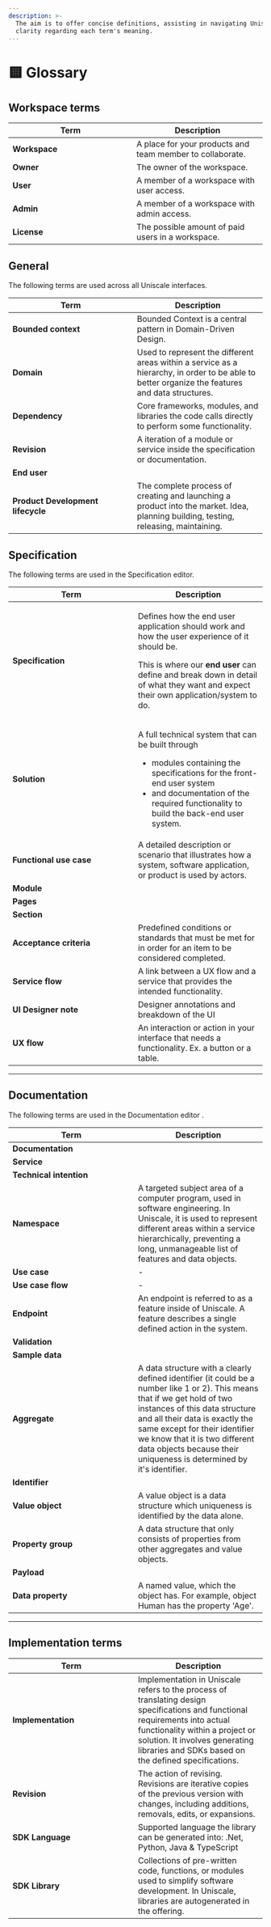 ```yaml
---
description: >-
  The aim is to offer concise definitions, assisting in navigating Uniscale with
  clarity regarding each term's meaning.
---
```


# 🟨 Glossary

## Workspace terms <a href="#project-terms" id="project-terms"></a>

<table><thead><tr><th width="230">Term</th><th>Description</th></tr></thead><tbody><tr><td><strong>Workspace</strong></td><td>A place for your products and team member to collaborate.</td></tr><tr><td><strong>Owner</strong></td><td>The owner of the workspace.</td></tr><tr><td><strong>User</strong></td><td>A member of a workspace with user access.</td></tr><tr><td><strong>Admin</strong></td><td>A member of a workspace with admin access.</td></tr><tr><td><strong>License</strong></td><td>The possible amount of paid users in a workspace.</td></tr></tbody></table>

## General  <a href="#project-terms" id="project-terms"></a>

The following terms are used across all Uniscale interfaces.

<table><thead><tr><th width="231">Term</th><th>Description</th></tr></thead><tbody><tr><td><strong>Bounded context</strong></td><td>Bounded Context is a central pattern in Domain-Driven Design.</td></tr><tr><td><strong>Domain</strong></td><td>Used to represent the different areas within a service as a hierarchy, in order to be able to better organize the features and data structures.</td></tr><tr><td><strong>Dependency</strong></td><td>Core frameworks, modules, and libraries the code calls directly to perform some functionality.</td></tr><tr><td><strong>Revision</strong></td><td>A iteration of a module or service inside the specification or documentation.</td></tr><tr><td><strong>End user</strong></td><td></td></tr><tr><td><strong>Product Development lifecycle</strong></td><td>The complete process of creating and launching a product into the market. Idea, planning building, testing, releasing, maintaining.</td></tr></tbody></table>



## Specification  <a href="#project-terms" id="project-terms"></a>

The following terms are used in the Specification editor.

<table><thead><tr><th width="233">Term</th><th>Description</th></tr></thead><tbody><tr><td><strong>Specification</strong></td><td><p>Defines how the end user application should work and how the user experience of it should be. </p><p></p><p>This is where our <strong>end user</strong> can define and break down in detail of what they want and expect their own application/system to do. </p></td></tr><tr><td><strong>Solution</strong></td><td><p>A full technical system that can be built through</p><ul><li>modules containing the specifications for the front-end user system</li><li>and documentation of the required functionality to build the back-end user system.</li></ul></td></tr><tr><td><strong>Functional use case</strong></td><td>A detailed description or scenario that illustrates how a system, software application, or product is used by actors.</td></tr><tr><td><strong>Module</strong></td><td></td></tr><tr><td><strong>Pages</strong></td><td></td></tr><tr><td><strong>Section</strong></td><td></td></tr><tr><td><strong>Acceptance criteria</strong></td><td>Predefined conditions or standards that must be met for in order for an item to be considered completed. </td></tr><tr><td><strong>Service flow</strong></td><td>A link between a UX flow and a service that provides the intended functionality. </td></tr><tr><td><strong>UI Designer note</strong></td><td>Designer annotations and breakdown of the UI</td></tr><tr><td><strong>UX flow</strong></td><td>An interaction or action in your interface that needs a functionality. Ex.  a button or a table.</td></tr></tbody></table>



***

## Documentation <a href="#project-terms" id="project-terms"></a>

The following terms are used in the Documentation editor .

<table><thead><tr><th width="233">Term</th><th>Description</th></tr></thead><tbody><tr><td><strong>Documentation</strong></td><td></td></tr><tr><td><strong>Service</strong></td><td></td></tr><tr><td><strong>Technical intention</strong></td><td></td></tr><tr><td><strong>Namespace</strong></td><td>A targeted subject area of a computer program, used in software engineering. In Uniscale, it is used to represent different areas within a service hierarchically, preventing a long, unmanageable list of features and data objects.</td></tr><tr><td><strong>Use case</strong></td><td>-</td></tr><tr><td><strong>Use case flow</strong></td><td>-</td></tr><tr><td><strong>Endpoint</strong></td><td>An endpoint is referred to as a feature inside of Uniscale. A feature describes a single defined action in the system.</td></tr><tr><td><strong>Validation</strong></td><td></td></tr><tr><td><strong>Sample data</strong></td><td></td></tr><tr><td><strong>Aggregate</strong></td><td>A data structure with a clearly defined identifier (it could be a number like 1 or 2). This means that if we get hold of two instances of this data structure and all their data is exactly the same except for their identifier we know that it is two different data objects because their uniqueness is determined by it's identifier.</td></tr><tr><td><strong>Identifier</strong></td><td></td></tr><tr><td><strong>Value object</strong></td><td>A value object is a data structure which uniqueness is identified by the data alone.</td></tr><tr><td><strong>Property group</strong></td><td>A data structure that only consists of properties from other aggregates and value objects.</td></tr><tr><td><strong>Payload</strong></td><td></td></tr><tr><td><strong>Data property</strong></td><td>A named value, which the object has. For example, object Human has the property 'Age'.</td></tr></tbody></table>

***

## Implementation terms

<table data-header-hidden><thead><tr><th width="233">Term</th><th>Description</th></tr></thead><tbody><tr><td><strong>Implementation</strong></td><td>Implementation in Uniscale refers to the process of translating design specifications and functional requirements into actual functionality within a project or solution. It involves generating libraries and SDKs based on the defined specifications.</td></tr><tr><td><strong>Revision</strong></td><td>The action of revising. Revisions are iterative copies of the previous version with changes, including additions, removals, edits, or expansions.</td></tr><tr><td><strong>SDK Language</strong></td><td>Supported language the library can be generated into: .Net, Python, Java &#x26; TypeScript</td></tr><tr><td><strong>SDK Library</strong></td><td>Collections of pre-written code, functions, or modules used to simplify software development. In Uniscale, libraries are autogenerated in the offering.</td></tr></tbody></table>

